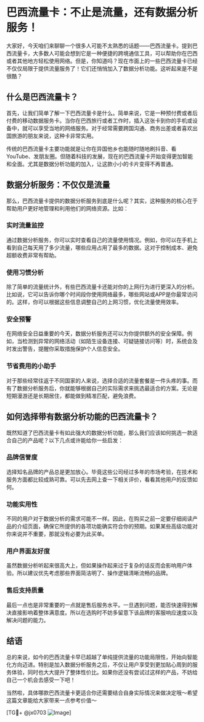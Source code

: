 # 巴西流量卡：不止是流量，还有数据分析服务！

大家好，今天咱们来聊聊一个很多人可能不太熟悉的话题——巴西流量卡。提到巴西流量卡，大多数人可能会想到它是一种便捷的跨境通信工具，可以帮助你在巴西或者其他地方轻松使用网络。但是，你知道吗？现在市面上的一些巴西流量卡已经不仅仅局限于提供流量服务了！它们还悄悄加入了数据分析功能。这听起来是不是很酷？

## 什么是巴西流量卡？

首先，让我们简单了解一下巴西流量卡是什么。简单来说，它是一种预付费或者后付费的移动数据服务卡。当你在巴西旅行或者工作时，插入这张卡到你的手机或设备中，就可以享受当地的网络服务。对于经常需要跨国沟通、商务出差或者喜欢出国旅游的朋友来说，这种卡非常实用。

传统的巴西流量卡主要功能就是让你在异国他乡也能随时随地刷抖音、看YouTube、发朋友圈。但随着科技的发展，现在的巴西流量卡开始变得更加智能和全面。尤其是数据分析功能的加入，让这款小小的卡片变得不再普通。

## 数据分析服务：不仅仅是流量

那么，巴西流量卡提供的数据分析服务到底是什么呢？其实，这种服务的核心在于帮助用户更好地管理和利用他们的网络资源。比如：

### 实时流量监控

通过数据分析服务，你可以实时查看自己的流量使用情况。例如，你可以在手机上看到自己每天用了多少流量，哪些应用占用了最多的数据。这对于控制成本、避免超额收费非常有帮助。

### 使用习惯分析

除了简单的流量统计外，有些巴西流量卡还能对你的上网行为进行更深入的分析。比如说，它可以告诉你哪个时间段你使用网络最多，哪些网站或APP是你最常访问的。这样，你可以根据这些信息调整自己的上网习惯，优化流量使用效率。

### 安全预警

在网络安全日益重要的今天，数据分析服务还可以为你提供额外的安全保障。例如，当检测到异常的网络活动（如陌生设备连接、可疑链接访问等）时，系统会及时发出警告，提醒你采取措施保护个人信息安全。

### 节省费用的小助手

对于那些经常往返于不同国家的人来说，选择合适的流量套餐是一件头疼的事。而有了数据分析服务后，你就能够根据自己的实际需求来挑选最适合的方案。无论是短期漫游还是长期居住，都能做到精准匹配，避免浪费。

## 如何选择带有数据分析功能的巴西流量卡？

既然知道了巴西流量卡有如此强大的数据分析功能，那么我们应该如何挑选一款适合自己的产品呢？以下几点或许能给你一些启发：

### 品牌信誉度

选择知名品牌的产品总是更加放心。毕竟这些公司经过多年的市场考验，在技术和服务方面都比较成熟可靠。可以先去网上查一下相关评价，看看其他用户的反馈如何。

### 功能实用性

不同的用户对于数据分析的需求可能不一样。因此，在购买之前一定要仔细阅读产品的介绍页面，确保它所提供的各项功能确实符合你的预期。如果某些高级功能对你来说并不重要，那就没有必要为此买单。

### 用户界面友好度

虽然数据分析听起来很高大上，但如果操作起来过于复杂的话反而会影响用户体验。所以建议优先考虑那些界面简洁明了、操作逻辑清晰流畅的品牌。

### 售后支持质量

最后一点也是非常重要的一点就是售后服务水平。一旦遇到问题，能否快速得到解决直接影响着整体满意度。所以在选购时不妨多留意下该品牌的客服响应速度以及解决问题的能力。

## 结语

总的来说，如今的巴西流量卡早已超越了单纯提供流量的功能局限性，开始向智能化方向迈进。特别是加入数据分析服务之后，不仅让用户享受到更加贴心周到的服务体验，同时也大大提升了整体性价比。如果你还没有尝试过这样的产品，不妨给自己一个机会去感受一下吧！

当然啦，具体哪款巴西流量卡更适合你还需要结合自身实际情况来做决定哦～希望这篇文章能给大家带来一点参考价值～

[TG💪+ @jx0703 ![Image](https://github.com/user-attachments/assets/dbca1d08-cadb-493c-b0ec-ad6f7a83f270)]